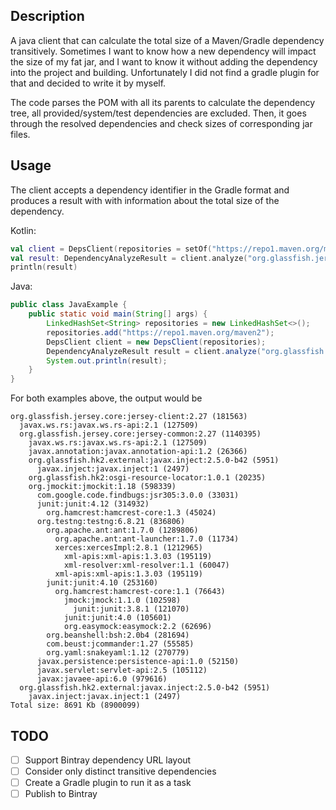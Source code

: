 ## Description
A java client that can calculate the total size of a Maven/Gradle dependency transitively. 
Sometimes I want to know how a new dependency will impact the size of my fat jar, and I want 
to know it without adding the dependency into the project and building. Unfortunately I did 
not find a gradle plugin for that and decided to write it by myself. 

The code parses the POM with all its parents to calculate the dependency tree, all provided/system/test 
dependencies are excluded. Then, it goes through the resolved dependencies and check sizes 
of corresponding jar files. 

## Usage
The client accepts a dependency identifier in the Gradle format and produces a result with 
with information about the total size of the dependency.

Kotlin:
```kotlin
val client = DepsClient(repositories = setOf("https://repo1.maven.org/maven2"))
val result: DependencyAnalyzeResult = client.analyze("org.glassfish.jersey.core:jersey-client:2.27")
println(result)
```

Java:
```java
public class JavaExample {
    public static void main(String[] args) {
        LinkedHashSet<String> repositories = new LinkedHashSet<>();
        repositories.add("https://repo1.maven.org/maven2");
        DepsClient client = new DepsClient(repositories);
        DependencyAnalyzeResult result = client.analyze("org.glassfish.jersey.core:jersey-client:2.27");
        System.out.println(result);
    }
}
```

For both examples above, the output would be
```
org.glassfish.jersey.core:jersey-client:2.27 (181563)
  javax.ws.rs:javax.ws.rs-api:2.1 (127509)
  org.glassfish.jersey.core:jersey-common:2.27 (1140395)
    javax.ws.rs:javax.ws.rs-api:2.1 (127509)
    javax.annotation:javax.annotation-api:1.2 (26366)
    org.glassfish.hk2.external:javax.inject:2.5.0-b42 (5951)
      javax.inject:javax.inject:1 (2497)
    org.glassfish.hk2:osgi-resource-locator:1.0.1 (20235)
    org.jmockit:jmockit:1.18 (598339)
      com.google.code.findbugs:jsr305:3.0.0 (33031)
      junit:junit:4.12 (314932)
        org.hamcrest:hamcrest-core:1.3 (45024)
      org.testng:testng:6.8.21 (836806)
        org.apache.ant:ant:1.7.0 (1289806)
          org.apache.ant:ant-launcher:1.7.0 (11734)
          xerces:xercesImpl:2.8.1 (1212965)
            xml-apis:xml-apis:1.3.03 (195119)
            xml-resolver:xml-resolver:1.1 (60047)
          xml-apis:xml-apis:1.3.03 (195119)
        junit:junit:4.10 (253160)
          org.hamcrest:hamcrest-core:1.1 (76643)
            jmock:jmock:1.1.0 (102598)
              junit:junit:3.8.1 (121070)
            junit:junit:4.0 (105601)
            org.easymock:easymock:2.2 (62696)
        org.beanshell:bsh:2.0b4 (281694)
        com.beust:jcommander:1.27 (55585)
        org.yaml:snakeyaml:1.12 (270779)
      javax.persistence:persistence-api:1.0 (52150)
      javax.servlet:servlet-api:2.5 (105112)
      javax:javaee-api:6.0 (979616)
  org.glassfish.hk2.external:javax.inject:2.5.0-b42 (5951)
    javax.inject:javax.inject:1 (2497)
Total size: 8691 Kb (8900099)
``` 

## TODO
- [ ] Support Bintray dependency URL layout
- [ ] Consider only distinct transitive dependencies
- [ ] Create a Gradle plugin to run it as a task
- [ ] Publish to Bintray   